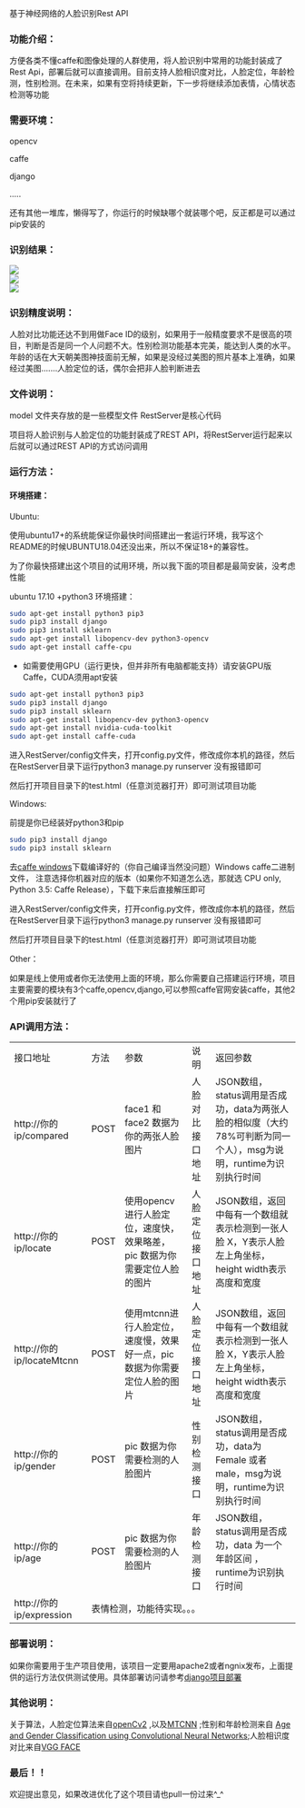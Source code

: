 基于神经网络的人脸识别Rest API

### 功能介绍：

方便各类不懂caffe和图像处理的人群使用，将人脸识别中常用的功能封装成了Rest Api，部署后就可以直接调用。目前支持人脸相识度对比，人脸定位，年龄检测，性别检测。在未来，如果有空将持续更新，下一步将继续添加表情，心情状态检测等功能

### 需要环境：
opencv

caffe

django

.....

还有其他一堆库，懒得写了，你运行的时候缺哪个就装哪个吧，反正都是可以通过pip安装的

### 识别结果：
<img src="result/r1.png"> <br>
<img src="result/r2.png"> <br>
<img src="result/r3.png"> <br>

### 识别精度说明：

人脸对比功能还达不到用做Face ID的级别，如果用于一般精度要求不是很高的项目，判断是否是同一个人问题不大。性别检测功能基本完美，能达到人类的水平。年龄的话在大天朝美图神技面前无解，如果是没经过美图的照片基本上准确，如果经过美图.......人脸定位的话，偶尔会把非人脸判断进去


### 文件说明：

model 文件夹存放的是一些模型文件
RestServer是核心代码

项目将人脸识别与人脸定位的功能封装成了REST API，将RestServer运行起来以后就可以通过REST API的方式访问调用

### 运行方法：

#### 环境搭建：

Ubuntu:

使用ubuntu17+的系统能保证你最快时间搭建出一套运行环境，我写这个README的时候UBUNTU18.04还没出来，所以不保证18+的兼容性。

为了你最快搭建出这个项目的试用环境，所以我下面的项目都是最简安装，没考虑性能

ubuntu 17.10 +python3 环境搭建：

```Bash
sudo apt-get install python3 pip3
sudo pip3 install django
sudo pip3 install sklearn
sudo apt-get install libopencv-dev python3-opencv
sudo apt-get install caffe-cpu
```

* 如需要使用GPU（运行更快，但并非所有电脑都能支持）请安装GPU版Caffe，CUDA须用apt安装
```Bash
sudo apt-get install python3 pip3
sudo pip3 install django
sudo pip3 install sklearn
sudo apt-get install libopencv-dev python3-opencv
sudo apt-get install nvidia-cuda-toolkit
sudo apt-get install caffe-cuda
```





进入RestServer/config文件夹，打开config.py文件，修改成你本机的路径，然后在RestServer目录下运行python3 manage.py runserver 没有报错即可

然后打开项目目录下的test.html（任意浏览器打开）即可测试项目功能


Windows:

前提是你已经装好python3和pip

```Bash
sudo pip3 install django
sudo pip3 install sklearn
```

去[caffe windows](https://github.com/BVLC/caffe/tree/windows)下载编译好的（你自己编译当然没问题）Windows caffe二进制文件，
注意选择你机器对应的版本（如果你不知道怎么选，那就选 CPU only, Python 3.5: Caffe Release），下载下来后直接解压即可


进入RestServer/config文件夹，打开config.py文件，修改成你本机的路径，然后在RestServer目录下运行python3 manage.py runserver 没有报错即可

然后打开项目目录下的test.html（任意浏览器打开）即可测试项目功能


Other：

如果是线上使用或者你无法使用上面的环境，那么你需要自己搭建运行环境，项目主要需要的模块有3个caffe,opencv,django,可以参照caffe官网安装caffe，其他2个用pip安装就行了


### API调用方法：

<table>
	<tr><td>接口地址</td> <td>方法</td> <td>参数</td> <td>说明</td>  <td>返回参数</td>  </tr>
	<tr>
	<td>http://你的ip/compared </td> <td> POST</td> <td>face1 和 face2 数据为你的两张人脸图片 </td>  <td>人脸对比接口地址</td>
	 <td > JSON数组，status调用是否成功，data为两张人脸的相似度（大约78%可判断为同一个人），msg为说明，runtime为识别执行时间
	</td>
	</tr>
	<tr>
	<td>http://你的ip/locate  </td> <td> POST</td> <td>使用opencv进行人脸定位，速度快，效果略差，pic 数据为你需要定位人脸的图片 </td>  <td>人脸定位接口地址</td>
	 <td > JSON数组，返回中每有一个数组就表示检测到一张人脸 X，Y表示人脸左上角坐标，height width表示高度和宽度
	</td>
	</tr>
		<tr>
	<td>http://你的ip/locateMtcnn</td> <td> POST</td> <td>使用mtcnn进行人脸定位，速度慢，效果好一点，pic 数据为你需要定位人脸的图片 </td>  <td>人脸定位接口地址</td>
	 <td > JSON数组，返回中每有一个数组就表示检测到一张人脸 X，Y表示人脸左上角坐标，height width表示高度和宽度
	</td>
	</tr>
	<tr>
		<td>http://你的ip/gender</td><td>POST</td><td>pic 数据为你需要检测的人脸图片</td><td>性别检测接口</td>
	<td > JSON数组，status调用是否成功，data为Female 或者male，msg为说明，runtime为识别执行时间
	</td>
	</tr>
	<tr>
		<td>http://你的ip/age</td><td>POST</td><td>pic 数据为你需要检测的人脸图片</td><td>年龄检测接口</td>
			<td > JSON数组，status调用是否成功，data 为一个年龄区间 ，runtime为识别执行时间
	</td>
	</tr>
	<tr>
		<td>http://你的ip/expression</td><td colspan="4">表情检测，功能待实现。。。</td>
	</tr>
</table>


### 部署说明：

如果你需要用于生产项目使用，该项目一定要用apache2或者ngnix发布，上面提供的运行方法仅供测试使用。具体部署访问请参考[django项目部署](https://docs.djangoproject.com/en/2.0/howto/deployment/)



### 其他说明：

关于算法，人脸定位算法来自[openCv2](https://opencv.org/) ,以及[MTCNN](https://kpzhang93.github.io/MTCNN_face_detection_alignment/index.html?from=timeline&isappinstalled=1) ;性别和年龄检测来自 [Age and Gender Classification using Convolutional Neural Networks](https://www.openu.ac.il/home/hassner/projects/cnn_agegender/);人脸相识度对比来自[VGG FACE](http://www.robots.ox.ac.uk/~vgg/software/vgg_face/)


### 最后！！

欢迎提出意见，如果改进优化了这个项目请也pull一份过来^_^
